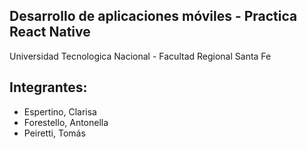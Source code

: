 <h2>Desarrollo de aplicaciones móviles - Practica React Native</h2>
Universidad Tecnologica Nacional - Facultad Regional Santa Fe
<h2>Integrantes:</h2>
<ul>
<li>Espertino, Clarisa</li>
<li>Forestello, Antonella</li>
<li>Peiretti, Tomás</li>
</ul>
